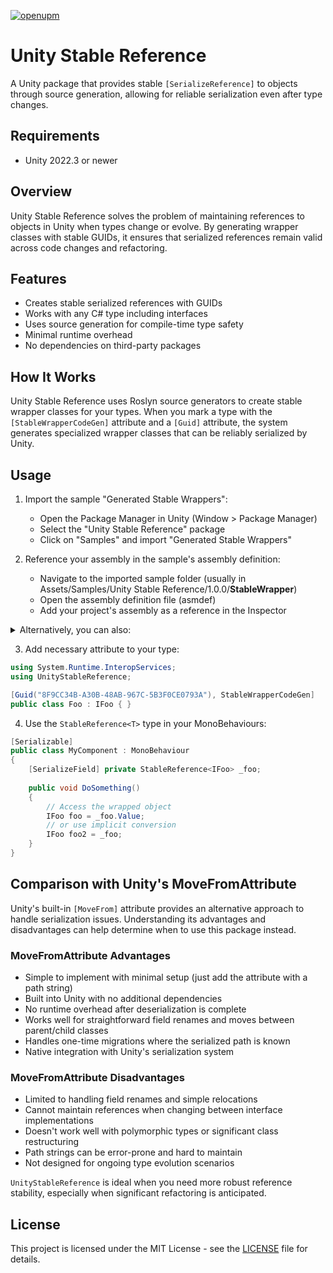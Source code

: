 [![openupm](https://img.shields.io/npm/v/com.fullmetalbagel.unity-stable-reference?label=openupm&registry_uri=https://package.openupm.com)](https://openupm.com/packages/com.fullmetalbagel.unity-stable-reference/)

# Unity Stable Reference

A Unity package that provides stable `[SerializeReference]` to objects through source generation, allowing for reliable serialization even after type changes.

## Requirements

- Unity 2022.3 or newer

## Overview

Unity Stable Reference solves the problem of maintaining references to objects in Unity when types change or evolve. By generating wrapper classes with stable GUIDs, it ensures that serialized references remain valid across code changes and refactoring.

## Features

- Creates stable serialized references with GUIDs
- Works with any C# type including interfaces
- Uses source generation for compile-time type safety
- Minimal runtime overhead
- No dependencies on third-party packages

## How It Works

Unity Stable Reference uses Roslyn source generators to create stable wrapper classes for your types. When you mark a type with the `[StableWrapperCodeGen]` attribute and a `[Guid]` attribute, the system generates specialized wrapper classes that can be reliably serialized by Unity.

## Usage

1. Import the sample "Generated Stable Wrappers":
   - Open the Package Manager in Unity (Window > Package Manager)
   - Select the "Unity Stable Reference" package
   - Click on "Samples" and import "Generated Stable Wrappers"

2. Reference your assembly in the sample's assembly definition:
   - Navigate to the imported sample folder (usually in Assets/Samples/Unity Stable Reference/1.0.0/__StableWrapper__)
   - Open the assembly definition file (asmdef)
   - Add your project's assembly as a reference in the Inspector

<details>
<summary>Alternatively, you can also:</summary>

1. Add the assembly-level attribute to your project:
   - Create or open any C# file in your _Assembly-CSharp_ assembly
   - Add the following line at the top of the file (outside any namespace):
     ```csharp
     [assembly: UnityStableReference.StableWrapperCodeGen]
     ```
   - Make sure to add the appropriate using statement if needed

2. Enable Auto Referenced on your assemblies:
   - For each assembly that uses `[StableWrapperCodeGen]`, locate its assembly definition file (.asmdef)
   - Select the .asmdef file in the Inspector
   - Check the "Auto Referenced" checkbox to ensure the generated code is properly referenced
   - Save the changes
</details>
    
3. Add necessary attribute to your type:

```csharp
using System.Runtime.InteropServices;
using UnityStableReference;

[Guid("8F9CC34B-A30B-48AB-967C-5B3F0CE0793A"), StableWrapperCodeGen]
public class Foo : IFoo { }
```

4. Use the `StableReference<T>` type in your MonoBehaviours:

```csharp
[Serializable]
public class MyComponent : MonoBehaviour
{
    [SerializeField] private StableReference<IFoo> _foo;
    
    public void DoSomething()
    {
        // Access the wrapped object
        IFoo foo = _foo.Value;
        // or use implicit conversion
        IFoo foo2 = _foo;
    }
}
```

## Comparison with Unity's MoveFromAttribute

Unity's built-in `[MoveFrom]` attribute provides an alternative approach to handle serialization issues. Understanding its advantages and disadvantages can help determine when to use this package instead.

### MoveFromAttribute Advantages
- Simple to implement with minimal setup (just add the attribute with a path string)
- Built into Unity with no additional dependencies
- No runtime overhead after deserialization is complete
- Works well for straightforward field renames and moves between parent/child classes
- Handles one-time migrations where the serialized path is known
- Native integration with Unity's serialization system

### MoveFromAttribute Disadvantages
- Limited to handling field renames and simple relocations
- Cannot maintain references when changing between interface implementations
- Doesn't work well with polymorphic types or significant class restructuring
- Path strings can be error-prone and hard to maintain
- Not designed for ongoing type evolution scenarios

`UnityStableReference` is ideal when you need more robust reference stability, especially when significant refactoring is anticipated.

## License

This project is licensed under the MIT License - see the [LICENSE](LICENSE) file for details.
